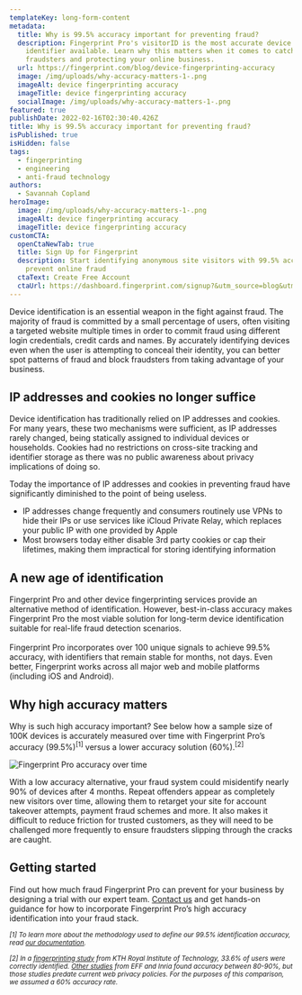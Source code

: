 ```yaml
---
templateKey: long-form-content
metadata:
  title: Why is 99.5% accuracy important for preventing fraud?
  description: Fingerprint Pro's visitorID is the most accurate device
    identifier available. Learn why this matters when it comes to catching
    fraudsters and protecting your online business.
  url: https://fingerprint.com/blog/device-fingerprinting-accuracy
  image: /img/uploads/why-accuracy-matters-1-.png
  imageAlt: device fingerprinting accuracy
  imageTitle: device fingerprinting accuracy
  socialImage: /img/uploads/why-accuracy-matters-1-.png
featured: true
publishDate: 2022-02-16T02:30:40.426Z
title: Why is 99.5% accuracy important for preventing fraud?
isPublished: true
isHidden: false
tags:
  - fingerprinting
  - engineering
  - anti-fraud technology
authors:
  - Savannah Copland
heroImage:
  image: /img/uploads/why-accuracy-matters-1-.png
  imageAlt: device fingerprinting accuracy
  imageTitle: device fingerprinting accuracy
customCTA:
  openCtaNewTab: true
  title: Sign Up for Fingerprint
  description: Start identifying anonymous site visitors with 99.5% accuracy to
    prevent online fraud
  ctaText: Create Free Account
  ctaUrl: https://dashboard.fingerprint.com/signup?&utm_source=blog&utm_medium=website&utm_campaign=blog
---
```

Device identification is an essential weapon in the fight against fraud. The majority of fraud is committed by a small percentage of users, often visiting a targeted website multiple times in order to commit fraud using different login credentials, credit cards and names. By accurately identifying devices even when the user is attempting to conceal their identity, you can better spot patterns of fraud and block fraudsters from taking advantage of your business.  

## IP addresses and cookies no longer suffice

Device identification has traditionally relied on IP addresses and cookies. For many years, these two mechanisms were sufficient, as IP addresses rarely changed, being statically assigned to individual devices or households. Cookies had no restrictions on cross-site tracking and identifier storage as there was no public awareness about privacy implications of doing so.

Today the importance of IP addresses and cookies in preventing fraud have significantly diminished to the point of being useless. 

* IP addresses change frequently and consumers routinely use VPNs to hide their IPs or use services like iCloud Private Relay, which replaces your public IP with one provided by Apple 
* Most browsers today either disable 3rd party cookies or cap their lifetimes, making them impractical for storing identifying information

## A new age of identification

Fingerprint Pro and other device fingerprinting services provide an alternative method of identification. However, best-in-class accuracy makes Fingerprint Pro the most viable solution for long-term device identification suitable for real-life fraud detection scenarios.\
\
Fingerprint Pro incorporates over 100 unique signals to achieve 99.5% accuracy, with identifiers that remain stable for months, not days. Even better, Fingerprint works across all major web and mobile platforms (including iOS and Android).

## Why high accuracy matters

Why is such high accuracy important? See below how a sample size of 100K devices is accurately measured over time with Fingerprint Pro’s accuracy (99.5%)<sup>\[1]</sup> versus a lower accuracy solution (60%).<sup>\[2]</sup>

![Fingerprint Pro accuracy over time](/img/uploads/why-accuracy-matters_-graph.png "Fingerprint Pro accuracy over time")

With a low accuracy alternative, your fraud system could misidentify nearly 90% of devices after 4 months. Repeat offenders appear as completely new visitors over time, allowing them to retarget your site for account takeover attempts, payment fraud schemes and more. It also makes it difficult to reduce friction for trusted customers, as they will need to be challenged more frequently to ensure fraudsters slipping through the cracks are caught.

## Getting started 

Find out how much fraud Fingerprint Pro can prevent for your business by designing a trial with our expert team. [Contact us](/contact-sales/?utm_source=blog&utm_medium=website&utm_campaign=blog) and get hands-on guidance for how to incorporate Fingerprint Pro’s high accuracy identification into your fraud stack.

<i><small>\[1] To learn more about the methodology used to define our 99.5% identification accuracy, read [our documentation](https://dev.fingerprint.com/docs/understanding-our-995-accuracy).</small></i>

<i><small>\[2] In a [fingerprinting study](https://hal.inria.fr/hal-01718234v2) from KTH Royal Institute of Technology, 33.6% of users were correctly identified. [Other studies](https://www.researchgate.net/publication/332873650_Browser_Fingerprinting_A_survey) from EFF and Inria found accuracy between 80-90%, but those studies predate current web privacy policies. For the purposes of this comparison, we assumed a 60% accuracy rate.</small></i>